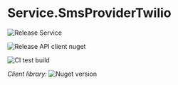 # Service.SmsProviderTwilio

![Release Service](https://github.com/MyJetWallet/Service.SmsProviderTwilio/workflows/Release%20Service/badge.svg)

![Release API client nuget](https://github.com/MyJetWallet/Service.SmsProviderTwilio/workflows/Release%20API%20client%20nuget/badge.svg)

![CI test build](https://github.com/MyJetWallet/Service.SmsProviderTwilio/workflows/CI%20test%20build/badge.svg)

*Client library:* ![Nuget version](https://img.shields.io/nuget/v/MyJetWallet.Service.SmsProviderTwilio.Client?label=MyJetWallet.Service.SmsProviderTwilio.Client&style=social)

